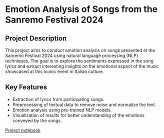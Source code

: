 # Emotion Analysis of Songs from the Sanremo Festival 2024

## Project Description
This project aims to conduct emotion analysis on songs presented at the Sanremo Festival 2024 using natural language processing (NLP) techniques. The goal is to explore the sentiments expressed in the song lyrics and extract interesting insights on the emotional aspect of the music showcased at this iconic event in Italian culture.

## Key Features
<ul>
<li>Extraction of lyrics from participating songs.</li>
<li>Preprocessing of textual data to remove noise and normalize the text.</li>
<li>Emotion analysis using pre-trained NLP models.</li>
<li>Visualization of results for better understanding of the emotions conveyed by the songs.</li>
</ul>

<a href="Festival_2024.ipynb"> Project notebook </a>

